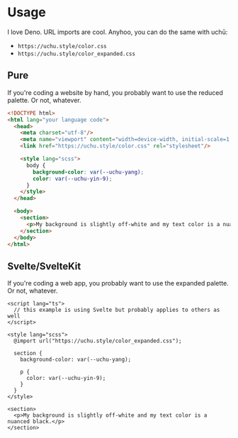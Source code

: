 # Usage

I love Deno. URL imports are cool. Anyhoo, you can do the same with uchū:

- `https://uchu.style/color.css`
- `https://uchu.style/color_expanded.css`



## Pure

If you're coding a website by hand, you probably want to use the reduced palette. Or not, whatever.

```html
<!DOCTYPE html>
<html lang="your language code">
  <head>
    <meta charset="utf-8"/>
    <meta name="viewport" content="width=device-width, initial-scale=1.0"/>
    <link href="https://uchu.style/color.css" rel="stylesheet"/>

    <style lang="scss">
      body {
        background-color: var(--uchu-yang);
        color: var(--uchu-yin-9);
      }
    </style>
  </head>

  <body>
    <section>
      <p>My background is slightly off-white and my text color is a nuanced black.</p>
    </section>
  </body>
</html>
```



## Svelte/SvelteKit

If you're coding a web app, you probably want to use the expanded palette. Or not, whatever.

```svelte
<script lang="ts">
  // this example is using Svelte but probably applies to others as well
</script>

<style lang="scss">
  @import url("https://uchu.style/color_expanded.css");

  section {
    background-color: var(--uchu-yang);

    p {
      color: var(--uchu-yin-9);
    }
  }
</style>

<section>
  <p>My background is slightly off-white and my text color is a nuanced black.</p>
</section>
```

